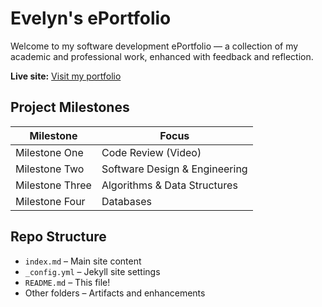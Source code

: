 
# Evelyn's ePortfolio

Welcome to my software development ePortfolio — a collection of my academic and professional work, enhanced with feedback and reflection.

**Live site:** [Visit my portfolio](https://evelyn189.github.io/my-eportfolio)

## Project Milestones

| Milestone | Focus |
|----------|--------|
| Milestone One | Code Review (Video)|
| Milestone Two | Software Design & Engineering|
| Milestone Three | Algorithms & Data Structures|
| Milestone Four | Databases|


## Repo Structure

- `index.md` – Main site content
- `_config.yml` – Jekyll site settings
- `README.md` – This file!
- Other folders – Artifacts and enhancements
